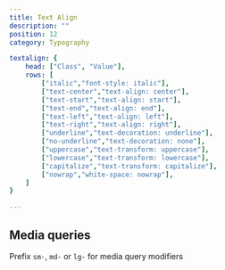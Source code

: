 ```yaml
---
title: Text Align
description: ""
position: 12
category: Typography

textalign: {
	head: ["Class", "Value"],
	rows: [
		["italic","font-style: italic"],
		["text-center","text-align: center"],
		["text-start","text-align: start"],
		["text-end","text-align: end"],
		["text-left","text-align: left"],
		["text-right","text-align: right"],
		["underline","text-decoration: underline"],
		["no-underline","text-decoration: none"],
		["uppercase","text-transform: uppercase"],
		["lowercase","text-transform: lowercase"],
		["capitalize","text-transform: capitalize"],
		["nowrap","white-space: nowrap"],
	]
}

---
```


<c-table pn="textalign"></c-table>

## Media queries

Prefix `sm-`, `md-` or `lg-` for media query modifiers
